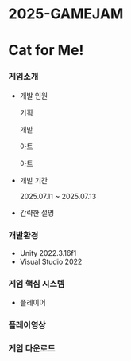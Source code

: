 # 2025-GAMEJAM

# Cat for Me!


### 게임소개
+ 개발 인원
  
    기획

    개발

    아트

    아트
  
+ 개발 기간
  
    2025.07.11 ~ 2025.07.13
  
+ 간략한 설명
  
    
  

### 개발환경
+ Unity 2022.3.16f1
+ Visual Studio 2022


### 게임 핵심 시스템
+ 플레이어




### 플레이영상

### 게임 다운로드


